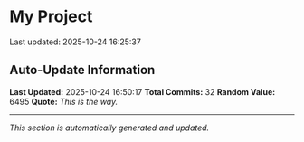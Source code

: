 # My Project


Last updated: 2025-10-24 16:25:37







































































































































































































































































































































































































































## Auto-Update Information

**Last Updated:** 2025-10-24 16:50:17
**Total Commits:** 32
**Random Value:** 6495
**Quote:** _This is the way._

---
_This section is automatically generated and updated._